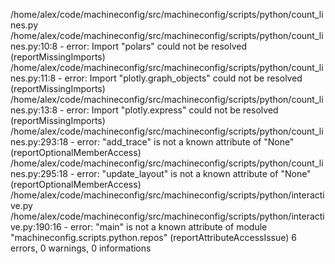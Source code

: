 /home/alex/code/machineconfig/src/machineconfig/scripts/python/count_lines.py
  /home/alex/code/machineconfig/src/machineconfig/scripts/python/count_lines.py:10:8 - error: Import "polars" could not be resolved (reportMissingImports)
  /home/alex/code/machineconfig/src/machineconfig/scripts/python/count_lines.py:11:8 - error: Import "plotly.graph_objects" could not be resolved (reportMissingImports)
  /home/alex/code/machineconfig/src/machineconfig/scripts/python/count_lines.py:13:8 - error: Import "plotly.express" could not be resolved (reportMissingImports)
  /home/alex/code/machineconfig/src/machineconfig/scripts/python/count_lines.py:293:18 - error: "add_trace" is not a known attribute of "None" (reportOptionalMemberAccess)
  /home/alex/code/machineconfig/src/machineconfig/scripts/python/count_lines.py:295:18 - error: "update_layout" is not a known attribute of "None" (reportOptionalMemberAccess)
/home/alex/code/machineconfig/src/machineconfig/scripts/python/interactive.py
  /home/alex/code/machineconfig/src/machineconfig/scripts/python/interactive.py:190:16 - error: "main" is not a known attribute of module "machineconfig.scripts.python.repos" (reportAttributeAccessIssue)
6 errors, 0 warnings, 0 informations
